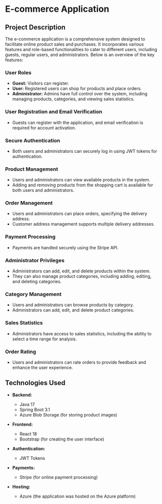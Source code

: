 # E-commerce Application

## Project Description

The e-commerce application is a comprehensive system designed to facilitate online product sales and purchases. It incorporates various features and role-based functionalities to cater to different users, including guests, regular users, and administrators. Below is an overview of the key features:

### User Roles

- **Guest:** Visitors can register.
- **User:** Registered users can shop for products and place orders.
- **Administrator:** Admins have full control over the system, including managing products, categories, and viewing sales statistics.

### User Registration and Email Verification

- Guests can register with the application, and email verification is required for account activation.

### Secure Authentication

- Both users and administrators can securely log in using JWT tokens for authentication.

### Product Management

- Users and administrators can view available products in the system.
- Adding and removing products from the shopping cart is available for both users and administrators.

### Order Management

- Users and administrators can place orders, specifying the delivery address.
- Customer address management supports multiple delivery addresses.

### Payment Processing

- Payments are handled securely using the Stripe API.

### Administrator Privileges

- Administrators can add, edit, and delete products within the system.
- They can also manage product categories, including adding, editing, and deleting categories.

### Category Management

- Users and administrators can browse products by category.
- Administrators can add, edit, and delete product categories.

### Sales Statistics

- Administrators have access to sales statistics, including the ability to select a time range for analysis.

### Order Rating

- Users and administrators can rate orders to provide feedback and enhance the user experience.

## Technologies Used

- **Backend:**
    - Java 17
    - Spring Boot 3.1
    - Azure Blob Storage (for storing product images)

- **Frontend:**
    - React 18
    - Bootstrap (for creating the user interface)

- **Authentication:**
    - JWT Tokens

- **Payments:**
    - Stripe (for online payment processing)

- **Hosting:**
    - Azure (the application was hosted on the Azure platform)
